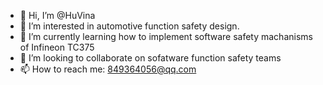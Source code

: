 - 👋 Hi, I’m @HuVina
- 👀 I’m interested in automotive function safety design.
- 🌱 I’m currently learning how to implement software safety machanisms of Infineon TC375
- 💞️ I’m looking to collaborate on sofatware function safety teams
- 📫 How to reach me: 849364056@qq.com

<!---
HuVina/HuVina is a ✨ special ✨ repository because its `README.md` (this file) appears on your GitHub profile.
You can click the Preview link to take a look at your changes.
--->
